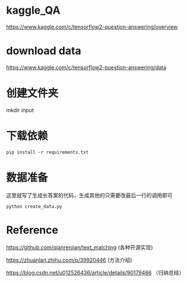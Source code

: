 # kaggle_QA
https://www.kaggle.com/c/tensorflow2-question-answering/overview

# download data
https://www.kaggle.com/c/tensorflow2-question-answering/data 

# 创建文件夹
mkdir input

# 下载依赖

```
pip install -r requirements.txt
```

# 数据准备
这里就写了生成长答案的代码，生成其他的只需要改最后一行的调用即可

```
python create_data.py
```
# Reference
https://github.com/qianrenjian/text_matching (各种开源实现)

https://zhuanlan.zhihu.com/p/39920446 (方法介绍)

https://blog.csdn.net/u012526436/article/details/90179466 （归纳总结）


